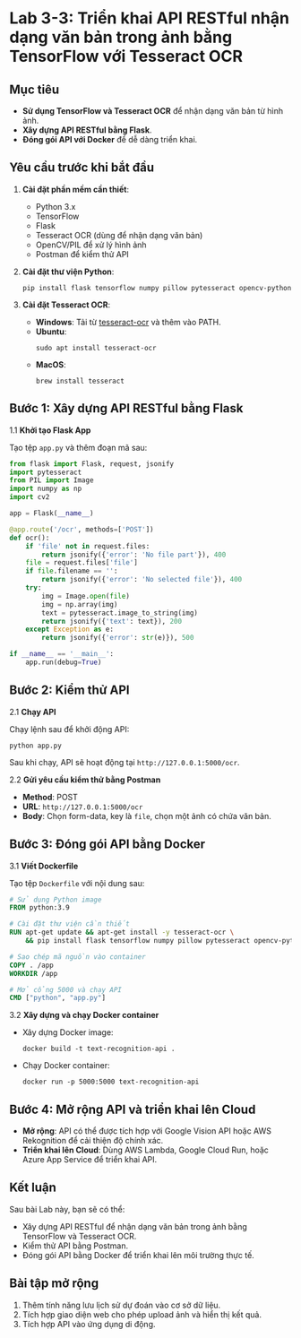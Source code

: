 # Lab 3-3: Triển khai API RESTful nhận dạng văn bản trong ảnh bằng TensorFlow với Tesseract OCR

## Mục tiêu
- **Sử dụng TensorFlow và Tesseract OCR** để nhận dạng văn bản từ hình ảnh.
- **Xây dựng API RESTful bằng Flask**.
- **Đóng gói API với Docker** để dễ dàng triển khai.

## Yêu cầu trước khi bắt đầu
1. **Cài đặt phần mềm cần thiết**:
   - Python 3.x
   - TensorFlow
   - Flask
   - Tesseract OCR (dùng để nhận dạng văn bản)
   - OpenCV/PIL để xử lý hình ảnh
   - Postman để kiểm thử API

2. **Cài đặt thư viện Python**:
   ```
   pip install flask tensorflow numpy pillow pytesseract opencv-python
   ```

3. **Cài đặt Tesseract OCR**:
   - **Windows**: Tải từ [tesseract-ocr](https://github.com/tesseract-ocr/tesseract) và thêm vào PATH.
   - **Ubuntu**:
     ```
     sudo apt install tesseract-ocr
     ```
   - **MacOS**:
     ```
     brew install tesseract
     ```

## Bước 1: Xây dựng API RESTful bằng Flask

1.1 **Khởi tạo Flask App**

Tạo tệp `app.py` và thêm đoạn mã sau:

```python
from flask import Flask, request, jsonify
import pytesseract
from PIL import Image
import numpy as np
import cv2

app = Flask(__name__)

@app.route('/ocr', methods=['POST'])
def ocr():
    if 'file' not in request.files:
        return jsonify({'error': 'No file part'}), 400
    file = request.files['file']
    if file.filename == '':
        return jsonify({'error': 'No selected file'}), 400
    try:
        img = Image.open(file)
        img = np.array(img)
        text = pytesseract.image_to_string(img)
        return jsonify({'text': text}), 200
    except Exception as e:
        return jsonify({'error': str(e)}), 500

if __name__ == '__main__':
    app.run(debug=True)
```

## Bước 2: Kiểm thử API

2.1 **Chạy API**

Chạy lệnh sau để khởi động API:

```
python app.py
```

Sau khi chạy, API sẽ hoạt động tại `http://127.0.0.1:5000/ocr`.

2.2 **Gửi yêu cầu kiểm thử bằng Postman**

- **Method**: POST
- **URL**: `http://127.0.0.1:5000/ocr`
- **Body**: Chọn form-data, key là `file`, chọn một ảnh có chứa văn bản.

## Bước 3: Đóng gói API bằng Docker

3.1 **Viết Dockerfile**

Tạo tệp `Dockerfile` với nội dung sau:

```Dockerfile
# Sử dụng Python image
FROM python:3.9

# Cài đặt thư viện cần thiết
RUN apt-get update && apt-get install -y tesseract-ocr \
    && pip install flask tensorflow numpy pillow pytesseract opencv-python

# Sao chép mã nguồn vào container
COPY . /app
WORKDIR /app

# Mở cổng 5000 và chạy API
CMD ["python", "app.py"]
```

3.2 **Xây dựng và chạy Docker container**

- Xây dựng Docker image:
  ```
  docker build -t text-recognition-api .
  ```

- Chạy Docker container:
  ```
  docker run -p 5000:5000 text-recognition-api
  ```

## Bước 4: Mở rộng API và triển khai lên Cloud

- **Mở rộng**: API có thể được tích hợp với Google Vision API hoặc AWS Rekognition để cải thiện độ chính xác.
- **Triển khai lên Cloud**: Dùng AWS Lambda, Google Cloud Run, hoặc Azure App Service để triển khai API.

## Kết luận

Sau bài Lab này, bạn sẽ có thể:
- Xây dựng API RESTful để nhận dạng văn bản trong ảnh bằng TensorFlow và Tesseract OCR.
- Kiểm thử API bằng Postman.
- Đóng gói API bằng Docker để triển khai lên môi trường thực tế.

## Bài tập mở rộng
1. Thêm tính năng lưu lịch sử dự đoán vào cơ sở dữ liệu.
2. Tích hợp giao diện web cho phép upload ảnh và hiển thị kết quả.
3. Tích hợp API vào ứng dụng di động.